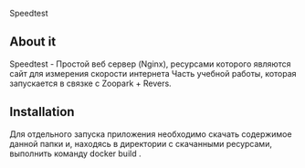 Speedtest

## About it
Speedtest - Простой веб сервер (Nginx), ресурсами которого являются сайт для измерения скорости интернета
Часть учебной работы, которая запускается в связке с Zoopark + Revers.
## Installation
Для отдельного запуска приложения необходимо скачать содержимое данной папки и, находясь в директории с скачанными ресурсами, выполнить команду 
docker build . 
